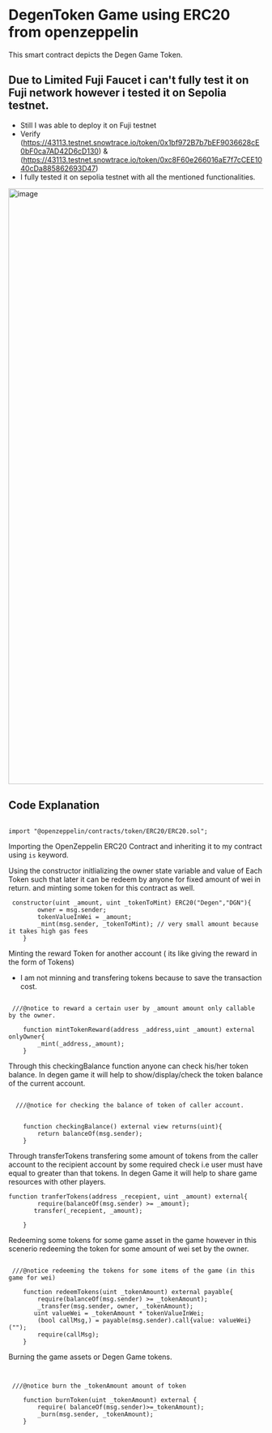 # DegenToken Game using ERC20 from openzeppelin

This smart contract depicts the Degen Game Token.

## Due to Limited Fuji Faucet i can't fully test it on Fuji network however i tested it on Sepolia testnet.

- Still I was able to deploy it on Fuji testnet
- Verify (https://43113.testnet.snowtrace.io/token/0x1bf972B7b7bEF9036628cE0bF0ca7AD42D6cD130) & (https://43113.testnet.snowtrace.io/token/0xc8F60e266016aE7f7cCEE1040cDa885862693D47)
- I fully tested it on sepolia testnet with all the mentioned functionalities.

<img width="1174" alt="image" src="https://github.com/PradeepSahhu/DegenGameToken-ERC20/assets/94203408/8db3a4c7-93d2-4a1b-af94-20805a61d716">

## Code Explanation

```Solidity

import "@openzeppelin/contracts/token/ERC20/ERC20.sol";
```

Importing the OpenZeppelin ERC20 Contract and inheriting it to my contract using `is` keyword.

Using the constructor initlializing the owner state variable and value of Each Token such that later it can be redeem by anyone for fixed amount of wei in return. and minting some token
for this contract as well.

```Solidity
 constructor(uint _amount, uint _tokenToMint) ERC20("Degen","DGN"){
        owner = msg.sender;
        tokenValueInWei = _amount;
        _mint(msg.sender, _tokenToMint); // very small amount because it takes high gas fees
    }
```

Minting the reward Token for another account ( its like giving the reward in the form of Tokens)

- I am not minning and transfering tokens because to save the transaction cost.

```Solidity

 ///@notice to reward a certain user by _amount amount only callable by the owner.

    function mintTokenReward(address _address,uint _amount) external onlyOwner{
        _mint(_address,_amount);
    }
```

Through this checkingBalance function anyone can check his/her token balance.
In degen game it will help to show/display/check the token balance of the current account.

```Solidity

  ///@notice for checking the balance of token of caller account.


    function checkingBalance() external view returns(uint){
        return balanceOf(msg.sender);
    }

```

Through transferTokens transfering some amount of tokens from the caller account to the recipient account by some required check i.e user must have equal to greater than that tokens.
In degen Game it will help to share game resources with other players.

```Solidity
function tranferTokens(address _recepient, uint _amount) external{
        require(balanceOf(msg.sender) >= _amount);
       transfer(_recepient, _amount);

    }
```

Redeeming some tokens for some game asset in the game however in this scenerio redeeming the token for some amount of wei set by the owner.

```Solidity

 ///@notice redeeming the tokens for some items of the game (in this game for wei)

    function redeemTokens(uint _tokenAmount) external payable{
        require(balanceOf(msg.sender) >= _tokenAmount);
        _transfer(msg.sender, owner, _tokenAmount);
       uint valueWei = _tokenAmount * tokenValueInWei;
        (bool callMsg,) = payable(msg.sender).call{value: valueWei}("");
        require(callMsg);
    }
```

Burning the game assets or Degen Game tokens.

```Solidity


 ///@notice burn the _tokenAmount amount of token

    function burnToken(uint _tokenAmount) external {
        require( balanceOf(msg.sender)>=_tokenAmount);
        _burn(msg.sender, _tokenAmount);
    }

```
